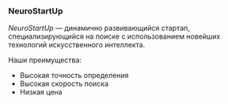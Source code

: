 ### NeuroStartUp


*NeuroStartUp* — динамично развивающийся стартап, специализирующийся на поиске с использованием новейших технологий искусственного интеллекта. 

Наши преимущества:

- Высокая точность определения
- Высокая скорость поиска
- Низкая цена